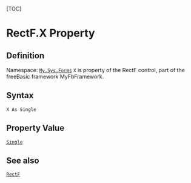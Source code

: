 [TOC]
# RectF.X Property

## Definition
Namespace: [`My.Sys.Forms`](My.Sys.Forms.md)
`X` is property of the RectF control, part of the freeBasic framework MyFbFramework.
## Syntax
```freeBasic
X As Single
```
## Property Value
[`Single`]("https://www.freebasic.net/wiki/KeyPgSingle")
## See also
[`RectF`](RectF.md)
